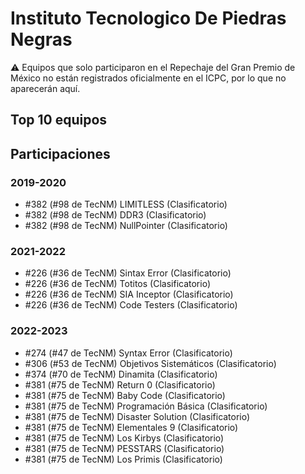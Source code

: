 # Instituto Tecnologico De Piedras Negras

:warning: Equipos que solo participaron en el Repechaje del Gran Premio de México no están registrados oficialmente en el ICPC, por lo que no aparecerán aquí.

## Top 10 equipos


## Participaciones

### 2019-2020

- #382 (#98 de TecNM) LIMITLESS (Clasificatorio)
- #382 (#98 de TecNM) DDR3 (Clasificatorio)
- #382 (#98 de TecNM) NullPointer (Clasificatorio)

### 2021-2022

- #226 (#36 de TecNM) Sintax Error (Clasificatorio)
- #226 (#36 de TecNM) Totitos (Clasificatorio)
- #226 (#36 de TecNM) SIA Inceptor (Clasificatorio)
- #226 (#36 de TecNM) Code Testers (Clasificatorio)

### 2022-2023

- #274 (#47 de TecNM) Syntax Error (Clasificatorio)
- #306 (#53 de TecNM) Objetivos Sistemáticos (Clasificatorio)
- #374 (#70 de TecNM) Dinamita (Clasificatorio)
- #381 (#75 de TecNM) Return  0 (Clasificatorio)
- #381 (#75 de TecNM) Baby Code (Clasificatorio)
- #381 (#75 de TecNM) Programación Básica (Clasificatorio)
- #381 (#75 de TecNM) Disaster Solution (Clasificatorio)
- #381 (#75 de TecNM) Elementales 9 (Clasificatorio)
- #381 (#75 de TecNM) Los Kirbys (Clasificatorio)
- #381 (#75 de TecNM) PESSTARS (Clasificatorio)
- #381 (#75 de TecNM) Los Primis (Clasificatorio)



